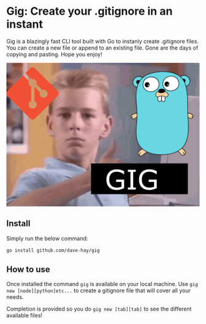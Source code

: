 # Gig: Create your .gitignore in an instant

Gig is a blazingly fast CLI tool built with Go to instanly create .gitignore files.
You can create a new file or append to an existing file. Gone are the days of
copying and pasting. Hope you enjoy!

![Gig](gig.png)

## Install

Simply run the below command:

```bash
go install github.com/dave-hay/gig
```

## How to use

Once installed the command `gig` is available on your local machine.
Use `gig new [node][python]etc...` to create a gitignore file that will cover all your needs.

Completion is provided so you do `gig new [tab][tab]` to see the different available files!
